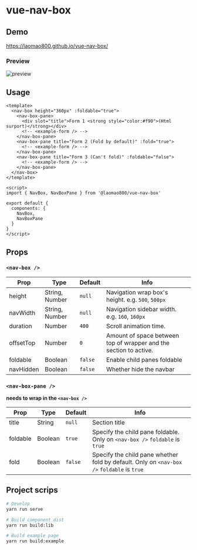 # vue-nav-box

## Demo

https://laomao800.github.io/vue-nav-box/

### Preview

![preview](./preview.gif)

## Usage

```vue
<template>
  <nav-box height="360px" :foldable="true">
    <nav-box-pane>
      <div slot="title">Form 1 <strong style="color:#f90">(Html surport)</strong></div>
      <!-- <example-form /> -->
    </nav-box-pane>
    <nav-box-pane title="Form 2 (Fold by default)" :fold="true">
      <!-- <example-form /> -->
    </nav-box-pane>
    <nav-box-pane title="Form 3 (Can't fold)" :foldable="false">
      <!-- <example-form /> -->
    </nav-box-pane>
  </nav-box>
</template>

<script>
import { NavBox, NavBoxPane } from '@laomao800/vue-nav-box'

export default {
  components: {
    NavBox,
    NavBoxPane
  }
}
</script>
```

## Props

### `<nav-box />`

| Prop      | Type           | Default | Info                                                              |
| --------- | -------------- | ------- | ----------------------------------------------------------------- |
| height    | String, Number | `null`  | Navigation wrap box's height. e.g. `500`, `500px`                 |
| navWidth  | String, Number | `null`  | Navigation sidebar width. e.g. `160`, `160px`                     |
| duration  | Number         | `400`   | Scroll animation time.                                            |
| offsetTop | Number         | `0`     | Amount of space between top of wrapper and the section to active. |
| foldable  | Boolean        | `false` | Enable child panes foldable                                       |
| navHidden | Boolean        | `false` | Whether hide the navbar                                           |

### `<nav-box-pane />`

**needs to wrap in the `<nav-box />`**

| Prop     | Type    | Default | Info                                                                                       |
| -------- | ------- | ------- | ------------------------------------------------------------------------------------------ |
| title    | String  | `null`  | Section title                                                                              |
| foldable | Boolean | `true`  | Specify the child pane foldable. Only on `<nav-box />` `foldable` is `true`                |
| fold     | Boolean | `false` | Specify the child pane whether fold by default. Only on `<nav-box />` `foldable` is `true` |

## Project scrips

```bash
# Develop
yarn run serve

# Build component dist
yarn run build:lib

# Build example page
yarn run build:example
```
